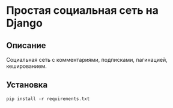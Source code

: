 # Простая социальная сеть на Django

## Описание

Социальная сеть с комментариями, подписками, пагинацией, кешированием.

## Установка

` pip install -r requirements.txt `
